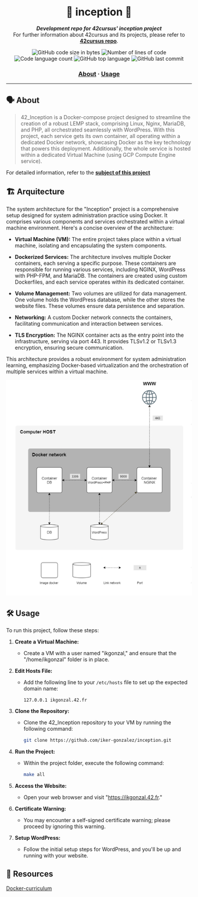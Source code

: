 <h1 align="center">
🐳 inception 🐳
</h1>

<p align="center">
	<b><i>Development repo for 42cursus' inception project</i></b><br>
	For further information about 42cursus and its projects, please refer to <a href="https://github.com/iker-gonzalez/42_cursus"><b>42cursus repo</b></a>.
</p>

<p align="center">
	<img alt="GitHub code size in bytes" src="https://img.shields.io/github/languages/code-size/iker-gonzalez/inception?color=blueviolet" />
	<img alt="Number of lines of code" src="https://img.shields.io/tokei/lines/github/iker-gonzalez/inception?color=blueviolet" />
	<img alt="Code language count" src="https://img.shields.io/github/languages/count/iker-gonzalez/inception?color=blue" />
	<img alt="GitHub top language" src="https://img.shields.io/github/languages/top/iker-gonzalez/inception?color=blue" />
	<img alt="GitHub last commit" src="https://img.shields.io/github/last-commit/iker-gonzalez/inception?color=brightgreen" />
</p>

<h3 align="center">
	<a href="#%EF%B8%8F-about">About</a>
	<span> · </span>
	<a href="#%EF%B8%8F-usage">Usage</a>
</h3>

---

## 🗣️ About

>42_Inception is a Docker-compose project designed to streamline the creation of a robust LEMP stack, comprising Linux, Nginx, MariaDB, and PHP, all orchestrated seamlessly with WordPress. With this project, each service gets its own container, all operating within a dedicated Docker network, showcasing Docker as the key technology that powers this deployment. Additionally, the whole service is hosted within a dedicated Virtual Machine (using GCP Compute Engine service).

For detailed information, refer to the [**subject of this project**](https://github.com/iker-gonzalez/42_cursus/blob/main/_PDFs/en.subject_inception.pdf)


## 🏗 Arquitecture 

The system architecture for the "Inception" project is a comprehensive setup designed for system administration practice using Docker. It comprises various components and services orchestrated within a virtual machine environment. Here's a concise overview of the architecture:

- **Virtual Machine (VM):** The entire project takes place within a virtual machine, isolating and encapsulating the system components.

- **Dockerized Services:** The architecture involves multiple Docker containers, each serving a specific purpose. These containers are responsible for running various services, including NGINX, WordPress with PHP-FPM, and MariaDB. The containers are created using custom Dockerfiles, and each service operates within its dedicated container.

- **Volume Management:** Two volumes are utilized for data management. One volume holds the WordPress database, while the other stores the website files. These volumes ensure data persistence and separation.

- **Networking:** A custom Docker network connects the containers, facilitating communication and interaction between services.

- **TLS Encryption:** The NGINX container acts as the entry point into the infrastructure, serving via port 443. It provides TLSv1.2 or TLSv1.3 encryption, ensuring secure communication.

This architecture provides a robust environment for system administration learning, emphasizing Docker-based virtualization and the orchestration of multiple services within a virtual machine.


![System arquitecture](https://github.com/iker-gonzalez/inception/blob/main/inception_arquitecture.png)

 ## 🛠️ Usage
To run this project, follow these steps:

1. **Create a Virtual Machine:**
   - Create a VM with a user named "ikgonzal," and ensure that the "/home/ikgonzal" folder is in place.

2. **Edit Hosts File:**
   - Add the following line to your `/etc/hosts` file to set up the expected domain name:
     ```
     127.0.0.1 ikgonzal.42.fr
     ```

3. **Clone the Repository:**
   - Clone the 42_Inception repository to your VM by running the following command:
     ```bash
     git clone https://github.com/iker-gonzalez/inception.git
     ```

4. **Run the Project:**
   - Within the project folder, execute the following command:
     ```bash
     make all
     ```

5. **Access the Website:**
   - Open your web browser and visit "https://ikgonzal.42.fr."

6. **Certificate Warning:**
   - You may encounter a self-signed certificate warning; please proceed by ignoring this warning.
  
7. **Setup WordPress:**
   - Follow the initial setup steps for WordPress, and you'll be up and running with your website.
 
 ## 🔗 Resources
 
 [Docker-curriculum](https://docker-curriculum.com/)
 
 
